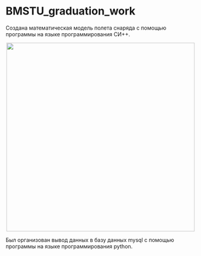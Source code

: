 # BMSTU_graduation_work

Создана математическая модель полета снаряда с помощью программы на языке программирования СИ++. 


<div align="center">
  <img src="https://github.com/kirill867/BMSTU_graduation_work/assets/95954756/2dc10287-7dee-41f5-9250-9b60b598b442" width="500">
</div>







Был организован вывод данных в базу данных mysql с помощью программы на языке программирования python.
